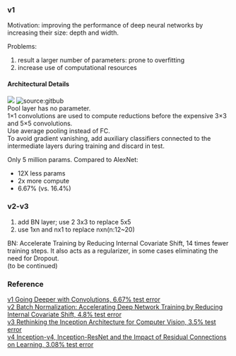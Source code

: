 ### v1
Motivation: improving the performance of deep neural networks by increasing their size: depth and width.

Problems:     
1. result a larger number of parameters: prone to overfitting     
2. increase use of computational resources
#### Architectural Details
![](https://hackathonprojects.files.wordpress.com/2016/09/naive.png?w=651&h=319)
![source:gitbub](https://user-images.githubusercontent.com/1249087/31683804-ea24827c-b34b-11e7-9934-eaf4fc80234a.png)  
Pool layer has no parameter.   
1×1 convolutions are used to compute reductions before the expensive 3×3 and 5×5 convolutions.    
Use average pooling instead of FC.   
To avoid gradient vanishing, add auxiliary classifiers connected to the intermediate layers during training and discard in test.   

Only 5 million params. Compared to AlexNet:   
- 12X less params   
- 2x more compute   
- 6.67% (vs. 16.4%)   

### v2-v3
1. add BN layer; use 2 3x3 to replace 5x5  
2. use 1xn and nx1 to replace nxn(n:12~20)  

BN: Accelerate Training by Reducing Internal Covariate Shift, 14 times fewer training steps. It also acts as a regularizer, in some cases eliminating the need for Dropout.     
(to be continued)
### Reference
[v1 Going Deeper with Convolutions, 6.67% test error](http://arxiv.org/abs/1409.4842)   
[v2 Batch Normalization: Accelerating Deep Network Training by Reducing Internal Covariate Shift, 4.8% test error](http://arxiv.org/abs/1502.03167)    
[v3 Rethinking the Inception Architecture for Computer Vision, 3.5% test error](http://arxiv.org/abs/1512.00567)   
[v4 Inception-v4, Inception-ResNet and the Impact of Residual Connections on Learning, 3.08% test error](http://arxiv.org/abs/1602.07261)
